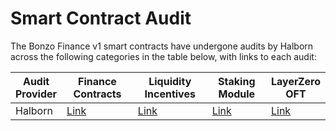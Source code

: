 # Smart Contract Audit

The Bonzo Finance v1 smart contracts have undergone audits by Halborn across the following categories in the table below, with links to each audit:

<table><thead><tr><th>Audit Provider</th><th width="168.6171875">Finance Contracts</th><th width="176.42578125">Liquidity Incentives</th><th width="143.4375">Staking Module</th><th>LayerZero OFT</th></tr></thead><tbody><tr><td>Halborn</td><td><a href="https://www.halborn.com/audits/bonzo/finance-contracts">Link</a></td><td><a href="https://www.halborn.com/audits/bonzo/finance-contracts">Link</a></td><td><a href="https://www.halborn.com/audits/bonzo/staking-module">Link</a></td><td><a href="https://files.gitbook.com/v0/b/gitbook-x-prod.appspot.com/o/spaces%2FRl3dkXEKv1yqGhH70g65%2Fuploads%2FJXDsFP3pOPr7VUS9BCMx%2FLayerZero%20OFT%20Connector%20Audit.pdf?alt=media&#x26;token=018ef982-4900-4102-aad4-15f26b92a096">Link</a></td></tr></tbody></table>
